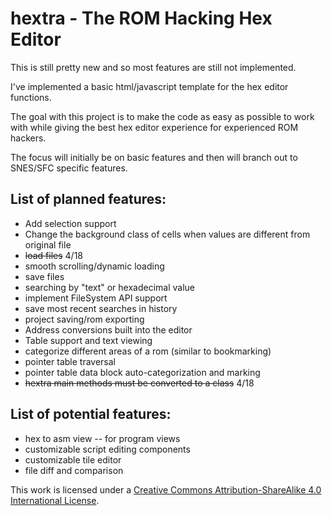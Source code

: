 # hextra - The ROM Hacking Hex Editor

This is still pretty new and so most features are still not implemented.

I've implemented a basic html/javascript template for the hex editor functions.

The goal with this project is to make the code as easy as possible to work with while giving the best hex editor experience for experienced ROM hackers.

The focus will initially be on basic features and then will branch out to SNES/SFC specific features.


## List of planned features:
* Add selection support
* Change the background class of cells when values are different from original file
* ~~load files~~ 4/18
* smooth scrolling/dynamic loading
* save files 
* searching by "text" or hexadecimal value
* implement FileSystem API support
* save most recent searches in history
* project saving/rom exporting
* Address conversions built into the editor
* Table support and text viewing
* categorize different areas of a rom (similar to bookmarking)
* pointer table traversal
* pointer table data block auto-categorization and marking
* ~~hextra main methods must be converted to a class~~ 4/18

## List of potential features:
* hex to asm view -- for program views
* customizable script editing components
* customizable tile editor
* file diff and comparison


This work is licensed under a
[Creative Commons Attribution-ShareAlike 4.0 International License][cc-by-sa].

[cc-by-sa]: http://creativecommons.org/licenses/by-sa/4.0/